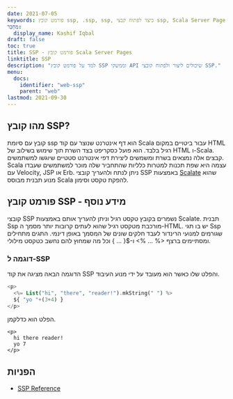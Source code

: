 ```yaml
---
date: 2021-07-05
keywords: פורמט קובץ ssp, .ssp, ssp, כיצד לפתוח קבצי ssp, Scala Server Page
מְחַבֵּר:
  display_name: Kashif Iqbal
draft: false
toc: true
title: SSP - פורמט קובץ Scala Server Pages
linktitle: SSP
description: "למד על פורמט קובץ SSP וממשקי API שיכולים ליצור ולפתוח קובצי SSP."
menu:
  docs:
    identifier: "web-ssp"
    parent: "web"
lastmod: 2021-09-30
---
```


## מהו קובץ SSP?

קובץ עם סיומת ssp הוא דף אינטרנט שנוצר עם קוד Scala עבור ביטויים במקום HTML רגיל בלבד. הוא פועל כסקריפט בצד השרת תוך שימוש בשילוב של HTML ו-Scala. קבצים אלה נמצאים בשרת ומשמשים ליצירת דפי אינטרנט סטטיים שיוגשו למשתמשים. Scala עצמה היא שפת תכנות למטרות כלליות שהתחביר שלה מוכר למשתמשים שעבדו עם Velocity, JSP או Erb. ניתן לנתח ולהעריך קובצי SSP באמצעות [Scalate](https://scalate.github.io/scalate/) שהוא מנוע תבנית מבוסס Scala להפקת טקסט וסימון.

## פורמט קובץ SSP - מידע נוסף

קובצי SSP נשמרים בקובץ טקסט רגיל וניתן להעריך אותם באמצעות Scalate. תבנית Ssp מורכבת מטקסט רגיל שהוא לעתים קרובות יותר מסמך ה-HTML. יש בו תגי Ssp שגורמים למנועי הרינדור לעבד חלקים שונים של המסמך באופן דינמי. התגים מתחילים ומסתיימים ברצף <% ... %> ו-${ ... } וכל מה שמחוץ להם נחשב כטקסט מילולי.

### דוגמה ל-SSP

הדוגמה הבאה מציגה את קוד SSP והפלט שלו כאשר הוא מעובד על ידי מנוע העיבוד.

```PHP
<p>
  <%= List("hi", "there", "reader!").mkString(" ") %>
  ${ "yo "+(3+4) }
</p>
```
הפלט הוא כדלקמן.
```
<p>
  hi there reader!
  yo 7
</p>
```

## הפניות

- [SSP Reference](https://scalate.github.io/scalate/documentation/ssp-reference.html)

